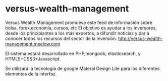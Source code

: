 # versus-wealth-management

Versus Wealth Management promueve este feed de información sobre bolsa, forex,economía, cursos, etc El objetivo es ayudar a los inversores, desde los principiantes a los más expertos, a difundir noticias y dar a conocer todos los recursos del sector de la inversión. http://versus-wealth-management.meelow.com

El sistema estará desarrollado en PHP,mongodb, elasticsearch, y HTML5+CSS3+Javascript.

Se utilizará la tecnología de google Materal Design Lite para los diferentes elementos de la interfaz.


